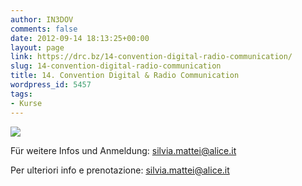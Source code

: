 ```yaml
---
author: IN3DOV
comments: false
date: 2012-09-14 18:13:25+00:00
layout: page
link: https://drc.bz/14-convention-digital-radio-communication/
slug: 14-convention-digital-radio-communication
title: 14. Convention Digital & Radio Communication
wordpress_id: 5457
tags:
- Kurse
---
```


[![](https://drc.bz/wp-content/uploads/2012/09/14convention1.jpg)](https://drc.bz/wp-content/uploads/2012/09/14convention1.jpg)

Für weitere Infos und Anmeldung: [silvia.mattei@alice.it](mailto:silvia.mattei@alice.it) 

Per ulteriori info e prenotazione: [silvia.mattei@alice.it](mailto:silvia.mattei@alice.it)
